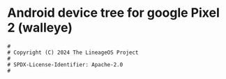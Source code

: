# Android device tree for google Pixel 2 (walleye)

```
#
# Copyright (C) 2024 The LineageOS Project
#
# SPDX-License-Identifier: Apache-2.0
#
```
